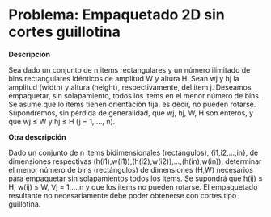 # Problema: Empaquetado 2D sin cortes guillotina #
**Descripcíon**

Sea dado un conjunto de n items rectangulares y un número ilimitado de bins rectangulares idénticos de amplitud W y altura H. Sean wj y hj  la amplitud (width) y altura (height), respectivamente, del item j. Deseamos empaquetar, sin solapamiento, todos los items en el menor número de bins. Se asume que lo items tienen orientación fija, es decir, no pueden rotarse.
Supondremos, sin pérdida de generalidad, que wj, hj, W, H son enteros, y que wj ≤ W y hj ≤ H (j = 1, …, n).


**Otra descripción**

Dado un conjunto de n items bidimensionales (rectángulos), {i1,i2,...,in}, de dimensiones respectivas (h(i1),w(i1)),(h(i2),w(i2)),...,(h(in),w(in)), determinar el menor número de bins (rectángulos) de dimensiones (H,W) necesarios para empaquetar sin solapamientos todos los items. Se supondrá que h(ij) ≤ H, w(ij) ≤ W, ∀j = 1,...,n y que los items no pueden rotarse. El empaquetado resultante no necesariamente debe poder obtenerse con cortes tipo guillotina.